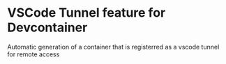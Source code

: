# VSCode Tunnel feature for Devcontainer

Automatic generation of a container that is registerred as a vscode tunnel for remote access
